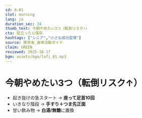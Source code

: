 ```yaml
---
id: A-01
slot: morning
lang: ja
duration_sec: 34
thumb_text: 今朝やめたい3つ（転倒リスク↑）
cta: 役立ったら保存
hashtags: ["シニア","小さな成功習慣"]
source: 厚労省_身体活動ガイド
claim: GREEN
reviewed: 2025-10-17
bgm: assets/bgm/lofi_01.mp3
---
```

# 今朝やめたい3つ（転倒リスク↑）
- 起き抜けの急スタート → **座って足首10回**
- いきなり階段 → **手すり＋つま先正面**
- 甘い飲み物 → **白湯/無糖**に置換
